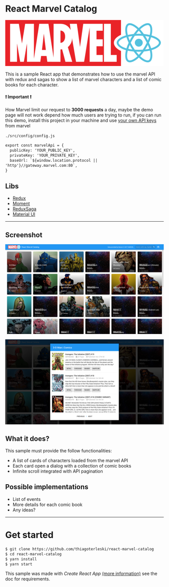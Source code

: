 # React Marvel Catalog

![ReactMarvel](./docs/react-marvel.png)

This is a sample React app that demonstrates how to use the marvel API with redux and sagas to show a list of marvel characters and a list of comic books for each character.

#### ❗ Important ❗
How Marvel limit our request to **3000 requests** a day, maybe the demo page will not work depend how much users are trying to run, if you can run this demo, install this project in your machine and use [your own API keys](https://developer.marvel.com/documentation/getting_started) from marvel

`./src/config/config.js`
```
export const marvelApi = {
  publicKey: 'YOUR_PUBLIC_KEY',
  privateKey: 'YOUR_PRIVATE_KEY',
  baseUrl: `${window.location.protocol || 'http'}//gateway.marvel.com:80`,
}
```

## Libs
 - [Redux](http://redux.js.org/)
 - [Moment](https://momentjs.com/)
 - [ReduxSaga](https://github.com/redux-saga/redux-saga)
 - [Material UI](https://material-ui-1dab0.firebaseapp.com)
---
## Screenshot
![Screenshot](./docs/screenshot.png)

![Comic books](./docs/screenshot-details.png)

## What it does?
This sample must provide the follow functionalities:
 - A list of cards of characters loaded from the marvel API
 - Each card open a dialog with a collection of comic books
 - Infinite scroll integrated with API pagination

## Possible implementations
 - List of events
 - More details for each comic book
 - Any ideas?

 ---


 # Get started

 ```
 $ git clone https://github.com/thiagoterleski/react-marvel-catalog
 $ cd react-marvel-catalog
 $ yarn install
 $ yarn start
 ```

 This sample was made with *Create React App* [(more information)](https://github.com/facebookincubator/create-react-app/issues/new) see the doc for requirements.
